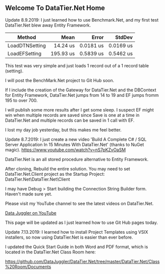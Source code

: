 ## Welcome To DataTier.Net Home

Update 8.9.2019: I just learned how to use Benchmark.Net, and my first test DataTier.Net blew away Entity Framework.

|         Method |      Mean |     Error |    StdDev |
|--------------- |----------:|----------:|----------:|
| LoadDTNSetting |  14.24 us | 0.0181 us | 0.0169 us |
|  LoadEFSetting | 195.93 us | 0.5839 us | 0.5462 us |

This test was very simple and just loads 1 record out of a 1 record table (setting).

I will post the BenchMark.Net project to Git Hub soon.

If I include the creation of the Gateway for DataTier.Net and the DBContext for Entity Framework, DataTier.Net jumps from 14 to 19 and EF jumps fromm 195 to over 700.

I will publish some more results after I get some sleep. I suspect EF might win when multiple records are saved since Save is one at a time in DataTier.Net and multiple records can be saved in 1 call with EF.

I lost my day job yesterday, but this makes me feel better. 

Update 8.7.2019: 
I just create a new video 'Build A Complete C# / SQL Server Application In 15 Minutes With DataTier.Net' (thanks to NuGet magic).
https://www.youtube.com/watch?v=nS7pKZvOaSM

DataTier.Net is an all stored procedure alternative to Entity Framework. 

After cloning, Rebuild the entire solution. You may need to set DataTier.Net.Client project as the Startup Project:
DataTier.Net\DataTier.Net\Client

I may have Debug > Start building the Connection String Builder form. Haven't made sure yet.

Please visit my YouTube channel to see the latest videos on DataTier.Net.

<a href='https://www.youtube.com/channel/UCaw0joqvisKr3lYJ9Pd2vHA'>Data Juggler on YouTube<a/>

This page will be updated as I just learned how to use Git Hub pages today.

Update 7.13.2019: I learned how to install Project Templates using VSIX installers, so now using DataTier.Net
is easier than ever before.

I updated the Quick Start Guide in both Word and PDF format, which is located in the DataTier.Net Class Room here:

https://github.com/DataJuggler/DataTier.Net/tree/master/DataTier.Net/Class%20Room/Documents



